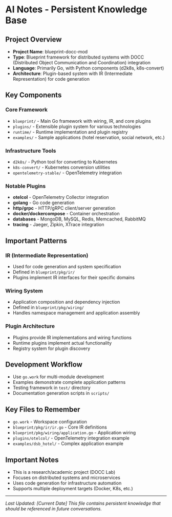 # AI Notes - Persistent Knowledge Base

## Project Overview
- **Project Name**: blueprint-docc-mod
- **Type**: Blueprint framework for distributed systems with DOCC (Distributed Object Communication and Coordination) integration
- **Language**: Primarily Go, with Python components (d2k8s, k8s-convert)
- **Architecture**: Plugin-based system with IR (Intermediate Representation) for code generation

## Key Components

### Core Framework
- `blueprint/` - Main Go framework with wiring, IR, and core plugins
- `plugins/` - Extensible plugin system for various technologies
- `runtime/` - Runtime implementation and plugin registry
- `examples/` - Sample applications (hotel reservation, social network, etc.)

### Infrastructure Tools
- `d2k8s/` - Python tool for converting to Kubernetes
- `k8s-convert/` - Kubernetes conversion utilities
- `opentelemetry-stable/` - OpenTelemetry integration

### Notable Plugins
- **otelcol** - OpenTelemetry Collector integration
- **golang** - Go code generation
- **http/grpc** - HTTP/gRPC client/server generation
- **docker/dockercompose** - Container orchestration
- **databases** - MongoDB, MySQL, Redis, Memcached, RabbitMQ
- **tracing** - Jaeger, Zipkin, XTrace integration

## Important Patterns

### IR (Intermediate Representation)
- Used for code generation and system specification
- Defined in `blueprint/pkg/ir/`
- Plugins implement IR interfaces for their specific domains

### Wiring System
- Application composition and dependency injection
- Defined in `blueprint/pkg/wiring/`
- Handles namespace management and application assembly

### Plugin Architecture
- Plugins provide IR implementations and wiring functions
- Runtime plugins implement actual functionality
- Registry system for plugin discovery

## Development Workflow
- Use `go.work` for multi-module development
- Examples demonstrate complete application patterns
- Testing framework in `test/` directory
- Documentation generation scripts in `scripts/`

## Key Files to Remember
- `go.work` - Workspace configuration
- `blueprint/pkg/ir/ir.go` - Core IR definitions
- `blueprint/pkg/wiring/application.go` - Application wiring
- `plugins/otelcol/` - OpenTelemetry integration example
- `examples/dsb_hotel/` - Complex application example

## Important Notes
- This is a research/academic project (DOCC Lab)
- Focuses on distributed systems and microservices
- Uses code generation for infrastructure automation
- Supports multiple deployment targets (Docker, K8s, etc.)

---
*Last Updated: [Current Date]*
*This file contains persistent knowledge that should be referenced in future conversations.* 